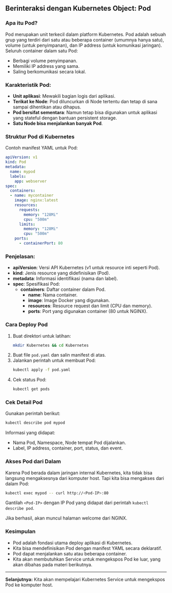 ## Berinteraksi dengan Kubernetes Object: Pod

### Apa itu Pod?
Pod merupakan unit terkecil dalam platform Kubernetes. Pod adalah sebuah grup yang terdiri dari satu atau beberapa container (umumnya hanya satu), volume (untuk penyimpanan), dan IP address (untuk komunikasi jaringan). Seluruh container dalam satu Pod:
- Berbagi volume penyimpanan.
- Memiliki IP address yang sama.
- Saling berkomunikasi secara lokal.

### Karakteristik Pod:
- **Unit aplikasi**: Mewakili bagian logis dari aplikasi.
- **Terikat ke Node**: Pod diluncurkan di Node tertentu dan tetap di sana sampai dihentikan atau dihapus.
- **Pod bersifat sementara**: Namun tetap bisa digunakan untuk aplikasi yang stateful dengan bantuan persistent storage.
- **Satu Node bisa menjalankan banyak Pod**.

### Struktur Pod di Kubernetes
Contoh manifest YAML untuk Pod:

```yaml
apiVersion: v1
kind: Pod
metadata:
  name: mypod
  labels:
    app: webserver
spec:
  containers:
  - name: mycontainer
    image: nginx:latest
    resources:
      requests:
        memory: "128Mi"
        cpu: "500m"
      limits:
        memory: "128Mi"
        cpu: "500m"
    ports:
      - containerPort: 80
```

### Penjelasan:
- **apiVersion**: Versi API Kubernetes (v1 untuk resource inti seperti Pod).
- **kind**: Jenis resource yang didefinisikan (Pod).
- **metadata**: Informasi identifikasi (nama dan label).
- **spec**: Spesifikasi Pod:
  - **containers**: Daftar container dalam Pod.
    - **name**: Nama container.
    - **image**: Image Docker yang digunakan.
    - **resources**: Resource request dan limit (CPU dan memory).
    - **ports**: Port yang digunakan container (80 untuk NGINX).

### Cara Deploy Pod
1. Buat direktori untuk latihan:
   ```bash
   mkdir Kubernetes && cd Kubernetes
   ```
2. Buat file `pod.yaml` dan salin manifest di atas.
3. Jalankan perintah untuk membuat Pod:
   ```bash
   kubectl apply -f pod.yaml
   ```
4. Cek status Pod:
   ```bash
   kubectl get pods
   ```

### Cek Detail Pod
Gunakan perintah berikut:
```bash
kubectl describe pod mypod
```
Informasi yang didapat:
- Nama Pod, Namespace, Node tempat Pod dijalankan.
- Label, IP address, container, port, status, dan event.

### Akses Pod dari Dalam
Karena Pod berada dalam jaringan internal Kubernetes, kita tidak bisa langsung mengaksesnya dari komputer host. Tapi kita bisa mengakses dari dalam Pod:
```bash
kubectl exec mypod -- curl http://<Pod-IP>:80
```

Gantilah `<Pod-IP>` dengan IP Pod yang didapat dari perintah `kubectl describe pod`.

Jika berhasil, akan muncul halaman welcome dari NGINX.

### Kesimpulan
- Pod adalah fondasi utama deploy aplikasi di Kubernetes.
- Kita bisa mendefinisikan Pod dengan manifest YAML secara deklaratif.
- Pod dapat menjalankan satu atau beberapa container.
- Kita akan membutuhkan Service untuk mengekspos Pod ke luar, yang akan dibahas pada materi berikutnya.

---
**Selanjutnya:** Kita akan mempelajari Kubernetes Service untuk mengekspos Pod ke komputer host.

